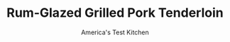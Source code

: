---
layout: ../../layouts/MarkdownPostLayout.astro
title: Rum-Glazed Grilled Pork Tenderloin
author: America's Test Kitchen
pubDate: 2023-03-15
description: "Flavors of early fall combine in a simple glaze to compliment our easy pork tenderloin recipe."
image_url: https://res.cloudinary.com/hksqkdlah/image/upload/ar_1:1,c_fill,dpr_2.0,f_auto,fl_lossy.progressive.strip_profile,g_faces:auto,q_auto:low,w_344/6927_sfs-zzz-007-279192
tags: ["Main Courses","Pork","Weeknight","Grilling & Barbecue","30-Minute Suppers"]
calories: 
protein: 
carbohydrates: 
fats: 
fiber: 
ingredients: ["1/2 cup, packed brown sugar","1/2 cup, apple jelly","1/4 cup, dark rum (see note)","3 tablespoons, cider vinegar","2 tablespoons, molasses (see note)","1/4 teaspoon, red pepper flakes","2 tablespoons, Dijon mustard","2 tablespoons, finely chopped fresh cilantro","2 pounds, pork tenderloins (combined weight, 2 loins total)"]
serves: 4
time: "30 minutes"
instructions: ["Simmer sugar, jelly, rum, vinegar, molasses, and pepper flakes in saucepan over medium heat, stirring occasionally, until syrupy, about 5 minutes. Off heat, whisk in mustard and cilantro; cover and keep warm.","Season tenderloins with salt and pepper and grill over hot fire until browned on all sides and meat registers 140 degrees, about 12 minutes. Brush with half of rum glaze and cook 1 minute longer. Transfer to cutting board, tent with foil, and let rest 5 minutes. Slice pork and serve, passing remaining glaze at table."]
nutrition: undefined
notes: "While light, golden, and even spiced rums can be used, we prefer the deep, earthy flavor of dark rum in this recipe. Avoid blackstrap molasses—it will make the glaze unpalatably bitter."
---